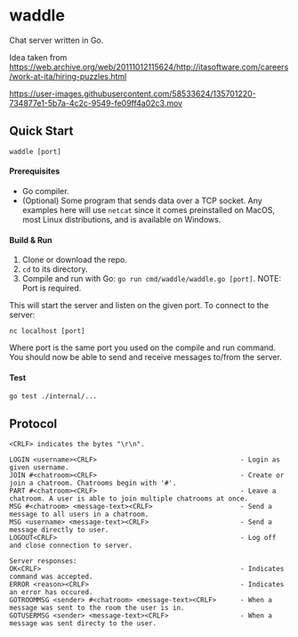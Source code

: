 # waddle
Chat server written in Go.

Idea taken from https://web.archive.org/web/20111012115624/http://itasoftware.com/careers/work-at-ita/hiring-puzzles.html

https://user-images.githubusercontent.com/58533624/135701220-734877e1-5b7a-4c2c-9549-fe09ff4a02c3.mov

## Quick Start
```
waddle [port]
```
#### Prerequisites
- Go compiler.
- (Optional) Some program that sends data over a TCP socket. Any examples here will use `netcat` since it comes preinstalled on MacOS, most Linux distributions, and is available on Windows.

#### Build & Run
1. Clone or download the repo.
2. `cd` to its directory.
3. Compile and run with Go: `go run cmd/waddle/waddle.go [port]`. NOTE: Port is required.

This will start the server and listen on the given port.
To connect to the server:
```
nc localhost [port]
```
Where port is the same port you used on the compile and run command. You should now be able to send and receive messages to/from the server.

#### Test
```
go test ./internal/...
```

## Protocol
```
<CRLF> indicates the bytes "\r\n".

LOGIN <username><CRLF>                                    - Login as given username.
JOIN #<chatroom><CRLF>                                    - Create or join a chatroom. Chatrooms begin with '#'.
PART #<chatroom><CRLF>                                    - Leave a chatroom. A user is able to join multiple chatrooms at once.
MSG #<chatroom> <message-text><CRLF>                      - Send a message to all users in a chatroom.
MSG <username> <message-text><CRLF>                       - Send a message directly to user.
LOGOUT<CRLF>                                              - Log off and close connection to server.
  
Server responses:
OK<CRLF>                                                  - Indicates command was accepted.
ERROR <reason><CRLF>                                      - Indicates an error has occured.
GOTROOMMSG <sender> #<chatroom> <message-text><CRLF>      - When a message was sent to the room the user is in.
GOTUSERMSG <sender> <message-text><CRLF>                  - When a message was sent directy to the user.
```
